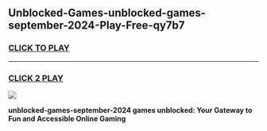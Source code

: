 
## Unblocked-Games-unblocked-games-september-2024-Play-Free-qy7b7
<h3>
<a href="https://premium76.site?title=unblocked-games-september-2024&ref=17A">CLICK TO PLAY</a></h3>
<hr>

<h3>
<a href="https://premium76.site?title=unblocked-games-september-2024&ref=17A">CLICK 2 PLAY</a>
  
</h3>

<a href="https://premium76.site?title=unblocked-games-september-2024&ref=17A"><img src="https://clearcache.store/games.png"></a>


**unblocked-games-september-2024 games unblocked: Your Gateway to Fun and Accessible Online Gaming**
